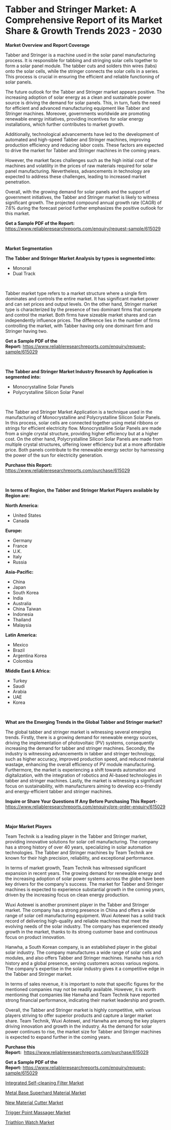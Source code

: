 <p><h1>Tabber and Stringer Market: A Comprehensive Report of its Market Share & Growth Trends 2023 - 2030</h1></p><p><strong>Market Overview and Report Coverage</strong></p>
<p><p>Tabber and Stringer is a machine used in the solar panel manufacturing process. It is responsible for tabbing and stringing solar cells together to form a solar panel module. The tabber cuts and solders thin wires (tabs) onto the solar cells, while the stringer connects the solar cells in a series. This process is crucial in ensuring the efficient and reliable functioning of solar panels.</p><p>The future outlook for the Tabber and Stringer market appears positive. The increasing adoption of solar energy as a clean and sustainable power source is driving the demand for solar panels. This, in turn, fuels the need for efficient and advanced manufacturing equipment like Tabber and Stringer machines. Moreover, governments worldwide are promoting renewable energy initiatives, providing incentives for solar energy installations, which further contributes to market growth.</p><p>Additionally, technological advancements have led to the development of automated and high-speed Tabber and Stringer machines, improving production efficiency and reducing labor costs. These factors are expected to drive the market for Tabber and Stringer machines in the coming years.</p><p>However, the market faces challenges such as the high initial cost of the machines and volatility in the prices of raw materials required for solar panel manufacturing. Nevertheless, advancements in technology are expected to address these challenges, leading to increased market penetration.</p><p>Overall, with the growing demand for solar panels and the support of government initiatives, the Tabber and Stringer market is likely to witness significant growth. The projected compound annual growth rate (CAGR) of 7.6% during the forecast period further emphasizes the positive outlook for this market.</p></p>
<p><strong>Get a Sample PDF of the Report:</strong> <a href="https://www.reliableresearchreports.com/enquiry/request-sample/615029">https://www.reliableresearchreports.com/enquiry/request-sample/615029</a></p>
<p>&nbsp;</p>
<p><strong>Market Segmentation</strong></p>
<p><strong>The Tabber and Stringer Market Analysis by types is segmented into:</strong></p>
<p><ul><li>Monorail</li><li>Dual Track</li></ul></p>
<p>&nbsp;</p>
<p><p>Tabber market type refers to a market structure where a single firm dominates and controls the entire market. It has significant market power and can set prices and output levels. On the other hand, Stringer market type is characterized by the presence of two dominant firms that compete and control the market. Both firms have sizeable market shares and can independently influence prices. The difference lies in the number of firms controlling the market, with Tabber having only one dominant firm and Stringer having two.</p></p>
<p><strong>Get a Sample PDF of the Report:</strong>&nbsp;<a href="https://www.reliableresearchreports.com/enquiry/request-sample/615029">https://www.reliableresearchreports.com/enquiry/request-sample/615029</a></p>
<p>&nbsp;</p>
<p><strong>The Tabber and Stringer Market Industry Research by Application is segmented into:</strong></p>
<p><ul><li>Monocrystalline Solar Panels</li><li>Polycrystalline Silicon Solar Panel</li></ul></p>
<p>&nbsp;</p>
<p><p>The Tabber and Stringer Market Application is a technique used in the manufacturing of Monocrystalline and Polycrystalline Silicon Solar Panels. In this process, solar cells are connected together using metal ribbons or strings for efficient electricity flow. Monocrystalline Solar Panels are made from a single crystal structure, providing higher efficiency but at a higher cost. On the other hand, Polycrystalline Silicon Solar Panels are made from multiple crystal structures, offering lower efficiency but at a more affordable price. Both panels contribute to the renewable energy sector by harnessing the power of the sun for electricity generation.</p></p>
<p><strong>Purchase this Report:</strong>&nbsp; <a href="https://www.reliableresearchreports.com/purchase/615029">https://www.reliableresearchreports.com/purchase/615029</a></p>
<p>&nbsp;</p>
<p><strong>In terms of Region, the Tabber and Stringer Market Players available by Region are:</strong></p>
<p>
    <p> <strong> North America: </strong>
        <ul>
            <li>United States</li>
            <li>Canada</li>
        </ul>
        </p> 
    <p> <strong> Europe: </strong>
        <ul>
            <li>Germany</li>
            <li>France</li>
            <li>U.K.</li>
            <li>Italy</li>
            <li>Russia</li>
        </ul>
        </p> 
    <p> <strong> Asia-Pacific: </strong>
        <ul>
            <li>China</li>
            <li>Japan</li>
            <li>South Korea</li>
            <li>India</li>
            <li>Australia</li>
            <li>China Taiwan</li>
            <li>Indonesia</li>
            <li>Thailand</li>
            <li>Malaysia</li>
        </ul>
        </p> 
    <p> <strong> Latin America: </strong>
        <ul>
            <li>Mexico</li>
            <li>Brazil</li>
            <li>Argentina Korea</li>
            <li>Colombia</li>
        </ul>
        </p> 
    <p> <strong> Middle East & Africa: </strong>
        <ul>
            <li>Turkey</li>
            <li>Saudi</li>
            <li>Arabia</li>
            <li>UAE</li>
            <li>Korea</li>
        </ul>
    </p>
    </p>
<p>&nbsp;</p>
<p><strong>What are the Emerging Trends in the Global Tabber and Stringer market?</strong></p>
<p><p>The global tabber and stringer market is witnessing several emerging trends. Firstly, there is a growing demand for renewable energy sources, driving the implementation of photovoltaic (PV) systems, consequently increasing the demand for tabber and stringer machines. Secondly, the industry is witnessing advancements in tabber and stringer technology, such as higher accuracy, improved production speed, and reduced material wastage, enhancing the overall efficiency of PV module manufacturing. Furthermore, the market is experiencing a shift towards automation and digitalization, with the integration of robotics and AI-based technologies in tabber and stringer machines. Lastly, the market is witnessing a significant focus on sustainability, with manufacturers aiming to develop eco-friendly and energy-efficient tabber and stringer machines.</p></p>
<p><strong>Inquire or Share Your Questions If Any Before Purchasing This Report</strong>- <a href="https://www.reliableresearchreports.com/enquiry/pre-order-enquiry/615029">https://www.reliableresearchreports.com/enquiry/pre-order-enquiry/615029</a></p>
<p>&nbsp;</p>
<p><strong>Major Market Players</strong></p>
<p><p>Team Technik is a leading player in the Tabber and Stringer market, providing innovative solutions for solar cell manufacturing. The company has a strong history of over 40 years, specializing in solar automation technologies. The Tabber and Stringer machines by Team Technik are known for their high precision, reliability, and exceptional performance.</p><p>In terms of market growth, Team Technik has witnessed significant expansion in recent years. The growing demand for renewable energy and the increasing adoption of solar power systems across the globe have been key drivers for the company's success. The market for Tabber and Stringer machines is expected to experience substantial growth in the coming years, driven by the increasing focus on clean energy production.</p><p>Wuxi Aotewei is another prominent player in the Tabber and Stringer market. The company has a strong presence in China and offers a wide range of solar cell manufacturing equipment. Wuxi Aotewei has a solid track record of delivering high-quality and reliable machines that meet the evolving needs of the solar industry. The company has experienced steady growth in the market, thanks to its strong customer base and continuous focus on product innovation.</p><p>Hanwha, a South Korean company, is an established player in the global solar industry. The company manufactures a wide range of solar cells and modules, and also offers Tabber and Stringer machines. Hanwha has a rich history and a global presence, serving customers across various regions. The company's expertise in the solar industry gives it a competitive edge in the Tabber and Stringer market.</p><p>In terms of sales revenue, it is important to note that specific figures for the mentioned companies may not be readily available. However, it is worth mentioning that companies like Hanwha and Team Technik have reported strong financial performance, indicating their market leadership and growth.</p><p>Overall, the Tabber and Stringer market is highly competitive, with various players striving to offer superior products and capture a larger market share. Team Technik, Wuxi Aotewei, and Hanwha are among the key players driving innovation and growth in the industry. As the demand for solar power continues to rise, the market size for Tabber and Stringer machines is expected to expand further in the coming years.</p></p>
<p><strong>Purchase this Report:</strong>&nbsp;&nbsp;<a href="https://www.reliableresearchreports.com/purchase/615029">https://www.reliableresearchreports.com/purchase/615029</a></p>
<p></p>
<p><strong>Get a Sample PDF of the Report:</strong>&nbsp;<a href="https://www.reliableresearchreports.com/enquiry/request-sample/615029">https://www.reliableresearchreports.com/enquiry/request-sample/615029</a></p>
<p><p><a href="https://github.com/ruslanpoljakovrd177/Market-Research-Report-List-1/blob/main/integrated-self-cleaning-filter-market.md">Integrated Self-cleaning Filter Market</a></p><p><a href="https://www.linkedin.com/pulse/metal-base-superhard-material-market-challenges/">Metal Base Superhard Material Market</a></p><p><a href="https://www.linkedin.com/pulse/new-material-cutter-market-size-share-global-analysis/">New Material Cutter Market</a></p><p><a href="https://medium.com/@helalkhan4512/trigger-point-massager-market-size-growth-forecast-2023-2030-d964c8bc9b86">Trigger Point Massager Market</a></p><p><a href="https://medium.com/@dowodis7877/triathlon-watch-market-size-growth-forecast-2023-2030-2695e10b015e">Triathlon Watch Market</a></p></p>